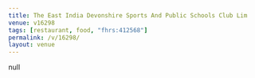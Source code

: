 ```yaml
---
title: The East India Devonshire Sports And Public Schools Club Lim
venue: v16298
tags: [restaurant, food, "fhrs:412568"]
permalink: /v/16298/
layout: venue
---
```

null